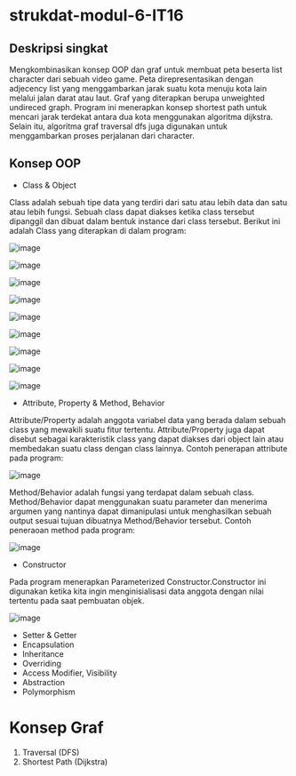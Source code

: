 # strukdat-modul-6-IT16

## Deskripsi singkat

Mengkombinasikan konsep OOP dan graf untuk membuat peta beserta list character dari sebuah video game.
Peta direpresentasikan dengan adjecency list yang menggambarkan jarak suatu kota menuju kota lain melalui jalan darat atau laut. Graf yang diterapkan berupa unweighted undireced graph. Program ini menerapkan konsep shortest path untuk mencari jarak terdekat antara dua kota menggunakan algoritma dijkstra. Selain itu, algoritma graf traversal dfs juga digunakan untuk menggambarkan proses perjalanan dari character.


## Konsep OOP 

- Class & Object

Class adalah sebuah tipe data yang terdiri dari satu atau lebih data dan satu atau lebih fungsi. Sebuah class dapat diakses ketika class tersebut dipanggil dan dibuat dalam bentuk instance dari class tersebut.
Berikut ini adalah Class yang diterapkan di dalam program:

![image](https://github.com/fqhhusain/strukdat-modul-6-IT16/assets/88548292/c340c1ac-f457-44da-b606-418b1610b502)

![image](https://github.com/fqhhusain/strukdat-modul-6-IT16/assets/88548292/c1815ea7-5e79-4907-9677-37102fd52906)

![image](https://github.com/fqhhusain/strukdat-modul-6-IT16/assets/88548292/f642ea84-f92f-4910-94e2-2b68e5dfcb21)

![image](https://github.com/fqhhusain/strukdat-modul-6-IT16/assets/88548292/ae3ecd1b-f227-4536-85e0-cbaaeea5ddf0)

![image](https://github.com/fqhhusain/strukdat-modul-6-IT16/assets/88548292/98ffc449-3131-4bb3-a5f2-7aa0a623996f)

![image](https://github.com/fqhhusain/strukdat-modul-6-IT16/assets/88548292/310eef60-39e6-4a70-a241-098d18e26ae7)

![image](https://github.com/fqhhusain/strukdat-modul-6-IT16/assets/88548292/3e85407e-2fc7-4145-958e-32b68a33d927)

![image](https://github.com/fqhhusain/strukdat-modul-6-IT16/assets/88548292/dd41cf54-c8d6-4d4c-8370-79a6700c478e)

![image](https://github.com/fqhhusain/strukdat-modul-6-IT16/assets/88548292/01d08f49-e907-4a2a-b16c-24b224548cc6)

- Attribute, Property & Method, Behavior

Attribute/Property adalah anggota variabel data yang berada dalam sebuah class yang mewakili suatu fitur tertentu. Attribute/Property juga dapat disebut sebagai karakteristik class yang dapat diakses dari object lain atau membedakan suatu class dengan class lainnya.
Contoh penerapan attribute pada program:

![image](https://github.com/fqhhusain/strukdat-modul-6-IT16/assets/88548292/1023d073-3baa-4963-8675-dfb381e47ce9)

Method/Behavior adalah fungsi yang terdapat dalam sebuah class. Method/Behavior dapat menggunakan suatu parameter dan menerima argumen yang nantinya dapat dimanipulasi untuk menghasilkan sebuah output sesuai tujuan dibuatnya Method/Behavior tersebut.
Contoh peneraoan method pada program:

![image](https://github.com/fqhhusain/strukdat-modul-6-IT16/assets/88548292/8d803350-9d97-4f76-a6a2-b163c3b1cabe)

- Constructor

Pada program menerapkan Parameterized Constructor.Constructor ini digunakan ketika kita ingin menginisialisasi data anggota dengan nilai tertentu pada saat pembuatan objek.

![image](https://github.com/fqhhusain/strukdat-modul-6-IT16/assets/88548292/1999c094-a1f8-4e38-918f-7f57340c78b5)

- Setter & Getter
- Encapsulation
- Inheritance
- Overriding
- Access Modifier, Visibility
- Abstraction
- Polymorphism

# Konsep Graf

1. Traversal (DFS)
2. Shortest Path (Dijkstra)

